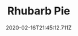 ---
templateKey: blog-post
title: Rhubarb Pie
type: cooking
energy: 215
health: 96
description: Mmm,  tangy and sweet! 
featuredpost: false
date: 2020-02-16T21:45:12.711Z
featuredimage: /img/Rhubarb_Pie.png
sellPrice: 400
tags:
  - Rhubarb
  - Wheat Flour
  - Sugar
  - edible
---